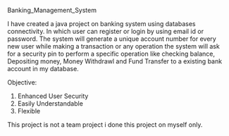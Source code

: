 Banking_Management_System

 I have created a java project on banking system using databases connectivity. In which user can register or login by using email id or password. The system will generate a unique account number for every new user while making a transaction or any operation the system will ask for a security pin to perform a specific operation like checking balance, Depositing money, Money Withdrawl and Fund Transfer to a existing bank account in my database.

Objective:
1. Enhanced User Security
2. Easily Understandable
3. Flexible

This project is not a team project i done this project on myself only.
